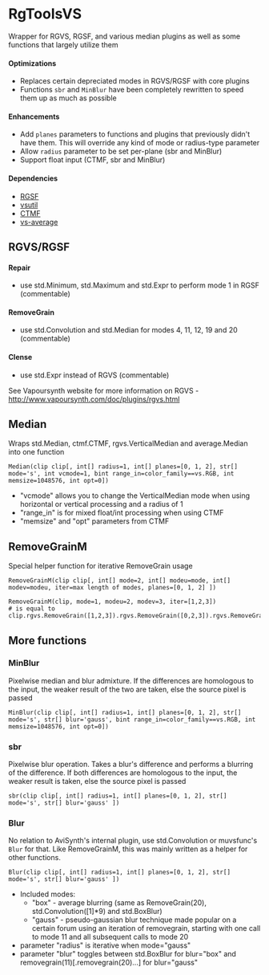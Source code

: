 # RgToolsVS
Wrapper for RGVS, RGSF, and various median plugins as well as some functions that largely utilize them

#### Optimizations
- Replaces certain depreciated modes in RGVS/RGSF with core plugins
- Functions `sbr` and `MinBlur` have been completely rewritten to speed them up as much as possible

#### Enhancements
- Add `planes` parameters to functions and plugins that previously didn't have them. This will override any kind of mode or radius-type parameter
- Allow `radius` parameter to be set per-plane (sbr and MinBlur)
- Support float input (CTMF, sbr and MinBlur)

#### Dependencies
- [RGSF](https://github.com/IFeelBloated/RGSF)
- [vsutil](https://github.com/Irrational-Encoding-Wizardry/vsutil/blob/master/py)
- [CTMF](https://github.com/HomeOfVapourSynthEvolution/VapourSynth-CTMF)
- [vs-average](https://github.com/End-of-Eternity/vs-average)


## RGVS/RGSF
#### Repair
- use std.Minimum, std.Maximum and std.Expr to perform mode 1 in RGSF (commentable)

#### RemoveGrain
- use std.Convolution and std.Median for modes 4, 11, 12, 19 and 20 (commentable)

#### Clense
- use std.Expr instead of RGVS (commentable)

See Vapoursynth website for more information on RGVS - http://www.vapoursynth.com/doc/plugins/rgvs.html


## Median 
Wraps std.Median, ctmf.CTMF, rgvs.VerticalMedian and average.Median into one function
```
Median(clip clip[, int[] radius=1, int[] planes=[0, 1, 2], str[] mode='s', int vcmode=1, bint range_in=color_family==vs.RGB, int memsize=1048576, int opt=0])
```
- "vcmode" allows you to change the VerticalMedian mode when using horizontal or vertical processing and a radius of 1
- "range_in" is for mixed float/int processing when using CTMF
- "memsize" and "opt" parameters from CTMF


## RemoveGrainM
Special helper function for iterative RemoveGrain usage
```
RemoveGrainM(clip clip[, int[] mode=2, int[] modeu=mode, int[] modev=modeu, iter=max length of modes, planes=[0, 1, 2] ])
```
```
RemoveGrainM(clip, mode=1, modeu=2, modev=3, iter=[1,2,3])
# is equal to
clip.rgvs.RemoveGrain([1,2,3]).rgvs.RemoveGrain([0,2,3]).rgvs.RemoveGrain([0,0,3])
```


## More functions
### MinBlur
Pixelwise median and blur admixture. If the differences are homologous to the input, the weaker result of the two are taken, else the source pixel is passed
```
MinBlur(clip clip[, int[] radius=1, int[] planes=[0, 1, 2], str[] mode='s', str[] blur='gauss', bint range_in=color_family==vs.RGB, int memsize=1048576, int opt=0])
```
### sbr
Pixelwise blur operation. Takes a blur's difference and performs a blurring of the difference. If both differences are homologous to the input, the weaker result is taken, else the source pixel is passed
```
sbr(clip clip[, int[] radius=1, int[] planes=[0, 1, 2], str[] mode='s', str[] blur='gauss' ])
```
### Blur
No relation to AviSynth's internal plugin, use std.Convolution or muvsfunc's `Blur` for that.
Like RemoveGrainM, this was mainly written as a helper for other functions.
```
Blur(clip clip[, int[] radius=1, int[] planes=[0, 1, 2], str[] mode='s', str[] blur='gauss' ])
```
- Included modes:
  - "box" - average blurring (same as RemoveGrain(20), std.Convolution([1]\*9) and std.BoxBlur)
  - "gauss" - pseudo-gaussian blur technique made popular on a certain forum using an iteration of removegrain, starting with one call to mode 11 and all subsequent calls to mode 20
- parameter "radius" is iterative when mode="gauss"
- parameter "blur" toggles between std.BoxBlur for blur="box" and removegrain(11)\[.removegrain(20)...] for blur="gauss"
